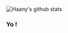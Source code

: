 ![Haany's github stats](https://github-readme-stats.vercel.app/api?username=4samsamAC&show_icons=true&hide=[%22issues%22])

### Yo !
